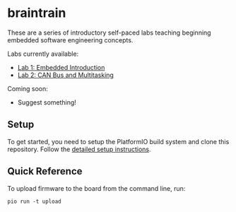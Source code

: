 # braintrain
These are a series of introductory self-paced labs teaching beginning embedded software engineering concepts.

Labs currently available:
- [Lab 1: Embedded Introduction](lab1.md)
- [Lab 2: CAN Bus and Multitasking](lab2.md)

Coming soon:
- Suggest something!


## Setup
To get started, you need to setup the PlatformIO build system and clone this repository.
Follow the [detailed setup instructions](SETUP.md).


## Quick Reference
To upload firmware to the board from the command line, run:
```
pio run -t upload
```

